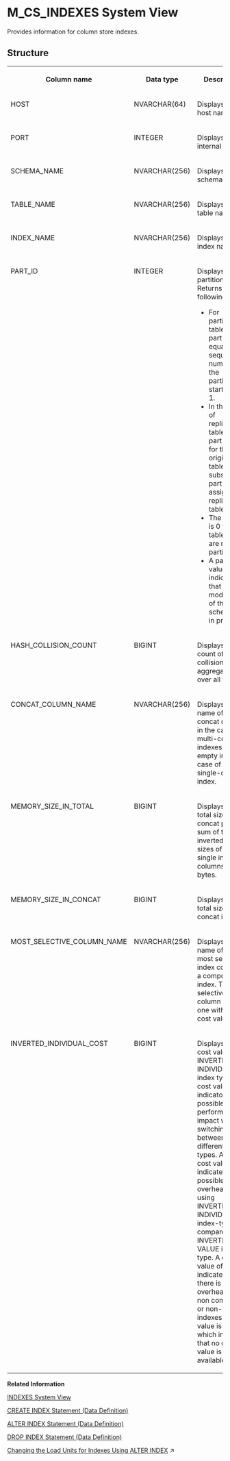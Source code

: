 <!-- loio00257f0a8244471e8fe1ca0670323f4e -->

# M\_CS\_INDEXES System View

Provides information for column store indexes.



## Structure


<table>
<tr>
<th valign="top">

Column name



</th>
<th valign="top">

Data type



</th>
<th valign="top">

Description



</th>
</tr>
<tr>
<td valign="top">

HOST



</td>
<td valign="top">

NVARCHAR\(64\)



</td>
<td valign="top">

Displays the host name.



</td>
</tr>
<tr>
<td valign="top">

PORT



</td>
<td valign="top">

INTEGER



</td>
<td valign="top">

Displays the internal port.



</td>
</tr>
<tr>
<td valign="top">

SCHEMA\_NAME



</td>
<td valign="top">

NVARCHAR\(256\)



</td>
<td valign="top">

Displays the schema name.



</td>
</tr>
<tr>
<td valign="top">

TABLE\_NAME



</td>
<td valign="top">

NVARCHAR\(256\)



</td>
<td valign="top">

Displays the table name.



</td>
</tr>
<tr>
<td valign="top">

INDEX\_NAME



</td>
<td valign="top">

NVARCHAR\(256\)



</td>
<td valign="top">

Displays the index name.



</td>
</tr>
<tr>
<td valign="top">

PART\_ID



</td>
<td valign="top">

INTEGER



</td>
<td valign="top">

Displays the partition ID. Returns the following:

-   For partitioned tables, the part ID is equal to the sequential number of the partition, starting at 1.
-   In the case of replicated tables, the part ID is 1 for the original table and subsequent part IDs are assigned to replica tables.
-   The part ID is 0 for tables that are not partitioned.
-   A part ID value of -1 indicates that a modification of the table schema is in progress.



</td>
</tr>
<tr>
<td valign="top">

HASH\_COLLISION\_COUNT



</td>
<td valign="top">

BIGINT



</td>
<td valign="top">

Displays the count of hash collisions aggregated over all values.



</td>
</tr>
<tr>
<td valign="top">

CONCAT\_COLUMN\_NAME



</td>
<td valign="top">

NVARCHAR\(256\)



</td>
<td valign="top">

Displays the name of the concat column in the case of multi-column indexes. This is empty in the case of a single-column index.



</td>
</tr>
<tr>
<td valign="top">

MEMORY\_SIZE\_IN\_TOTAL



</td>
<td valign="top">

BIGINT



</td>
<td valign="top">

Displays the total size of the concat plus the sum of the inverted index sizes of the single index columns in bytes.



</td>
</tr>
<tr>
<td valign="top">

MEMORY\_SIZE\_IN\_CONCAT



</td>
<td valign="top">

BIGINT



</td>
<td valign="top">

Displays the total size of the concat in bytes.



</td>
</tr>
<tr>
<td valign="top">

MOST\_SELECTIVE\_COLUMN\_NAME



</td>
<td valign="top">

NVARCHAR\(256\)



</td>
<td valign="top">

Displays the name of the most selective index column of a composite index. The most selective column is the one with lowest cost value.



</td>
</tr>
<tr>
<td valign="top">

INVERTED\_INDIVIDUAL\_COST



</td>
<td valign="top">

BIGINT



</td>
<td valign="top">

Displays the cost value for INVERTED INDIVIDUAL index type. This cost value is an indicator for the possible performance impact when switching between different index-types. A high cost value indicates a possible high overhead when using INVERTED INDIVIDUAL index-type compared to INVERTED VALUE index-type. A cost value of 1 indicates that there is no overhead. For non composite or non-unique indexes the value is -1, which indicates that no cost value is available.



</td>
</tr>
</table>

**Related Information**  


[INDEXES System View](../021-System-Views/indexes-system-view-20a7044.md "Provides information about indexes on tables.")

[CREATE INDEX Statement \(Data Definition\)](../../010-SQL-Reference/012-SQL-Statements/create-index-statement-data-definition-20d44b4.md "Creates an index on a table column.")

[ALTER INDEX Statement \(Data Definition\)](../../010-SQL-Reference/012-SQL-Statements/alter-index-statement-data-definition-20d014b.md "Alters an index.")

[DROP INDEX Statement \(Data Definition\)](../../010-SQL-Reference/012-SQL-Statements/drop-index-statement-data-definition-20d6f4e.md "Removes an index.")

[Changing the Load Units for Indexes Using ALTER INDEX](https://help.sap.com/viewer/f9c5015e72e04fffa14d7d4f7267d897/2023_2_QRC/en-US/02dc395617744584aa464f3e5e5ee509.html "") :arrow_upper_right:

